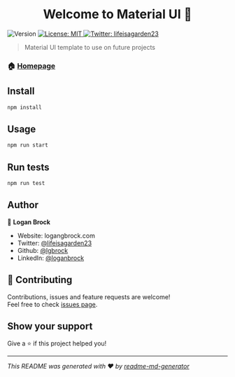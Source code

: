 <h1 align="center">Welcome to Material UI 👋</h1>
<p>
  <img alt="Version" src="https://img.shields.io/badge/version-0.1.0-blue.svg?cacheSeconds=2592000" />
  <a href="#" target="_blank">
    <img alt="License: MIT" src="https://img.shields.io/badge/License-MIT-yellow.svg" />
  </a>
  <a href="https://twitter.com/lifeisagarden23" target="_blank">
    <img alt="Twitter: lifeisagarden23" src="https://img.shields.io/twitter/follow/lifeisagarden23.svg?style=social" />
  </a>
</p>

> Material UI template to use on future projects

### 🏠 [Homepage](https://materialuiapp.netlify.app/)

## Install

```sh
npm install
```

## Usage

```sh
npm run start
```

## Run tests

```sh
npm run test
```

## Author

👤 **Logan Brock**

* Website: logangbrock.com
* Twitter: [@lifeisagarden23](https://twitter.com/lifeisagarden23)
* Github: [@lgbrock](https://github.com/lgbrock)
* LinkedIn: [@loganbrock](https://linkedin.com/in/loganbrock)

## 🤝 Contributing

Contributions, issues and feature requests are welcome!<br />Feel free to check [issues page](https://github.com/lgbrock/materialui/issues). 

## Show your support

Give a ⭐️ if this project helped you!

***
_This README was generated with ❤️ by [readme-md-generator](https://github.com/kefranabg/readme-md-generator)_